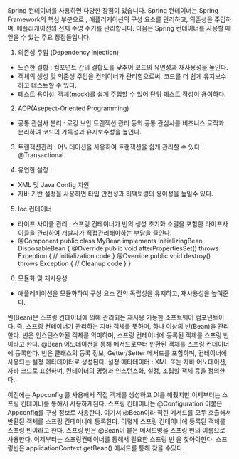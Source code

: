 Spring 컨테이너를 사용하면 다양한 장점이 있습니다.
Spring 컨테이너는 Spring Framework의 핵심 부분으로 ,
애플리케이션의 구성 요소를 관리하고, 의존성을 주입하며, 애플리케이션의 전체 수명 주기를 관리합니다.
다음은 Spring 컨테이너를 사용할 때 얻을 수 있는 주요 장점들입니다.

1. 의존성 주입 (Dependency Injection)
- 느슨한 결합 : 컴포넌트 간의 결합도를 낮추어 코드의 유연성과 재사용성을 높인다.
- 객체의 생성 및 의존성 주입을 컨테이너가 관리함으로써, 코드를 더 쉽게 유지보수하고 테스트할 수 있다.
- 테스트 용이성: 객체(mock)를 쉽게 주입할 수 있어 단위 테스트 작성이 용이하다.

2. AOP(Asepect-Oriented Programming)
- 공통 관심사 분리 : 로깅 보안 트랜잭션 관리 등의 공통 관심사를 비즈니스 로직과 분리하여 코드의 가독성과 유지보수성을 높인다.

3. 트랜잭션관리 : 어노테이션을 사용하여 트랜잭션을 쉽게 관리할 수 있다. @Transactional

4. 유연한 설정 :
- XML 및 Java Config 지원
- 자바 기반 설정을 사용하면 타입 안전성과 리팩토링의 용이성을 높일수 있다.

5. Ioc 컨테이너
- 라이프 사이클 관리 : 스프링 컨테이너가 빈의 생성 초기화 소멸을 포함한 라이프사이클을 관리하여 개발자가 직접관리해야하는 부담을 줄인다.
- @Component
  public class MyBean implements InitializingBean, DisposableBean {
  @Override
  public void afterPropertiesSet() throws Exception {
  // Initialization code
  }
  @Override
  public void destroy() throws Exception {
  // Cleanup code
  }
  }
6. 모듈화 및 재사용성
- 애플레키이션을 모듈화하여 구성 요소 간의 독립성을 유지하고, 재사용성을 높여준다.

빈(Bean)은 스프링 컨테이너에 의해 관리되는 재사용 가능한 소프트웨어 컴포넌트이다.
즉, 스프링 컨테이너가 관리하는 자바 객체를 뜻하며, 하나 이상의 빈(Bean)을 관리한다.
빈은 인스턴스화된 객체를 의미하며, 스프링 컨테이너에 등록된 객체를 스프링 빈이라고 한다.
@Bean 어노테이션을 통해 메서드로부터 반환된 객체를 스프링 컨테이너에 등록한다.
빈은 클래스의 등록 정보, Getter/Setter 메서드를 포함하며, 컨테이너에 사용되는 설정 메타데이터로 생성된다.
설정 메타데이터 : XML 또는 자바 어노테이션, 자바 코드로 표현하며, 컨테이너의 명령과 인스턴스화, 설정, 조립할 객체 등을 정의한다.


이전에는 Appconfig 를 사용해서 직접 객체를 생성하고 DI를 해줬지만 이제부터는 스프링
컨테이너를 통해서 사용하게된다.
스프링 컨테이너는 @Configuration 이붙은 Appconfig를 구성 정보로 사용한다. 여기서
@Bean이라 적힌 메서드를 모두 호출해서 반환된 객체를 스프링 컨테이너에 등록한다. 이렇게 스프링 컨테이너에 등록된 객체를 스프링
빈이라고 한다.
스프링 빈은 @Bean이 붙은 메서드명을 스프링 빈의 이름으로 사용한다.
이제부터는 스프링컨테이너를 통해서 필요한 스프링 빈 을 찾아야한다. 스프링빈은 applicationContext.getBean() 메서드를 통해 찾을 수있다.
